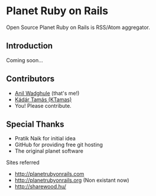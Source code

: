Planet Ruby on Rails
=================================

Open Source Planet Ruby on Rails is RSS/Atom aggregator.

Introduction
------------
Coming soon...


Contributors
------------

* [Anil Wadghule](http://github.com/anildigital) (that's me!)
* [Kádár Tamás (KTamas)](http://github.com/ktamas)
* You! Please contribute.


Special Thanks
--------------

* Pratik Naik for initial idea 
* GitHub for providing free git hosting
* The original planet software

Sites referred

* http://planetrubyonrails.com
* http://planetrubyonrails.org (Non existant now)
* http://sharewood.hu/
